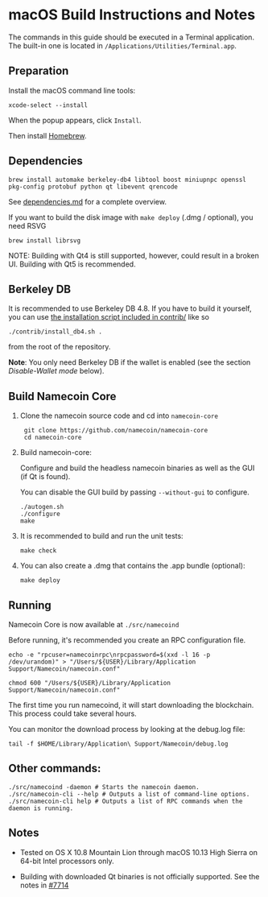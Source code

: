 macOS Build Instructions and Notes
====================================
The commands in this guide should be executed in a Terminal application.
The built-in one is located in `/Applications/Utilities/Terminal.app`.

Preparation
-----------
Install the macOS command line tools:

`xcode-select --install`

When the popup appears, click `Install`.

Then install [Homebrew](https://brew.sh).

Dependencies
----------------------

    brew install automake berkeley-db4 libtool boost miniupnpc openssl pkg-config protobuf python qt libevent qrencode

See [dependencies.md](dependencies.md) for a complete overview.

If you want to build the disk image with `make deploy` (.dmg / optional), you need RSVG

    brew install librsvg

NOTE: Building with Qt4 is still supported, however, could result in a broken UI. Building with Qt5 is recommended.

Berkeley DB
-----------
It is recommended to use Berkeley DB 4.8. If you have to build it yourself,
you can use [the installation script included in contrib/](/contrib/install_db4.sh)
like so

```shell
./contrib/install_db4.sh .
```

from the root of the repository.

**Note**: You only need Berkeley DB if the wallet is enabled (see the section *Disable-Wallet mode* below).

Build Namecoin Core
------------------------

1. Clone the namecoin source code and cd into `namecoin-core`

        git clone https://github.com/namecoin/namecoin-core
        cd namecoin-core

2.  Build namecoin-core:

    Configure and build the headless namecoin binaries as well as the GUI (if Qt is found).

    You can disable the GUI build by passing `--without-gui` to configure.

        ./autogen.sh
        ./configure
        make

3.  It is recommended to build and run the unit tests:

        make check

4.  You can also create a .dmg that contains the .app bundle (optional):

        make deploy

Running
-------

Namecoin Core is now available at `./src/namecoind`

Before running, it's recommended you create an RPC configuration file.

    echo -e "rpcuser=namecoinrpc\nrpcpassword=$(xxd -l 16 -p /dev/urandom)" > "/Users/${USER}/Library/Application Support/Namecoin/namecoin.conf"

    chmod 600 "/Users/${USER}/Library/Application Support/Namecoin/namecoin.conf"

The first time you run namecoind, it will start downloading the blockchain. This process could take several hours.

You can monitor the download process by looking at the debug.log file:

    tail -f $HOME/Library/Application\ Support/Namecoin/debug.log

Other commands:
-------

    ./src/namecoind -daemon # Starts the namecoin daemon.
    ./src/namecoin-cli --help # Outputs a list of command-line options.
    ./src/namecoin-cli help # Outputs a list of RPC commands when the daemon is running.

Notes
-----

* Tested on OS X 10.8 Mountain Lion through macOS 10.13 High Sierra on 64-bit Intel processors only.

* Building with downloaded Qt binaries is not officially supported. See the notes in [#7714](https://github.com/bitcoin/bitcoin/issues/7714)

